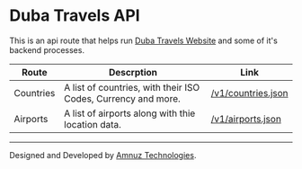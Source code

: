 # Duba Travels API

This is an api route that helps run [Duba Travels Website](https://www.dubauae.com) and some of it's backend processes.

| Route | Descrption | Link |
| --- | --- | --- |
| Countries | A list of countries, with their ISO Codes, Currency and more. | [/v1/countries.json](/v1/countries.json) |
| Airports | A list of airports along with thie location data. | [/v1/airports.json](/v1/airports.json) |


---

Designed and Developed by [Amnuz Technologies](https://www.amnuz.com/?utm=dubatravels).